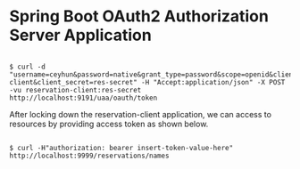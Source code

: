# Spring Boot OAuth2 Authorization Server Application

```curl

$ curl -d "username=ceyhun&password=native&grant_type=password&scope=openid&client_id=reservation-client&client_secret=res-secret" -H "Accept:application/json" -X POST -vu reservation-client:res-secret http://localhost:9191/uaa/oauth/token

```

After locking down the reservation-client application, we can access to resources by providing access token as shown below.

```curl

$ curl -H"authorization: bearer insert-token-value-here" http://localhost:9999/reservations/names

```